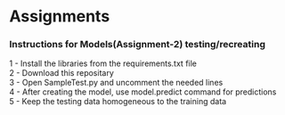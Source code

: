 # Assignments

<h3> Instructions for Models(Assignment-2) testing/recreating </h3>

1 - Install the libraries from the requirements.txt file <br>
2 - Download this repositary <br>
3 - Open SampleTest.py and uncomment the needed lines <br>
4 - After creating the model, use model.predict command for predictions <br>
5 - Keep the testing data homogeneous to the training data <br>
